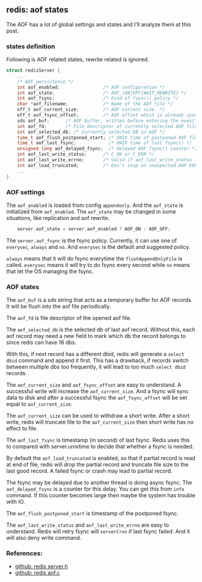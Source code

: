 <!---
tags: redis, aof
-->

## redis: aof states
The AOF has a lot of global settings and states and I'll analyze them at this post.

### states definition
Following is AOF related states, rewrite related is ignored.

```c
struct redisServer {
    ...
    /* AOF persistence */
    int aof_enabled;                /* AOF configuration */
    int aof_state;                  /* AOF_(ON|OFF|WAIT_REWRITE) */
    int aof_fsync;                  /* Kind of fsync() policy */
    char *aof_filename;             /* Name of the AOF file */
    off_t aof_current_size;         /* AOF current size. */
    off_t aof_fsync_offset;         /* AOF offset which is already synced to disk. */
    sds aof_buf;      /* AOF buffer, written before entering the event loop */
    int aof_fd;       /* File descriptor of currently selected AOF file */
    int aof_selected_db; /* Currently selected DB in AOF */
    time_t aof_flush_postponed_start; /* UNIX time of postponed AOF flush */
    time_t aof_last_fsync;            /* UNIX time of last fsync() */
    unsigned long aof_delayed_fsync;  /* delayed AOF fsync() counter */
    int aof_last_write_status;      /* C_OK or C_ERR */
    int aof_last_write_errno;       /* Valid if aof_last_write_status is ERR */
    int aof_load_truncated;         /* Don't stop on unexpected AOF EOF. */
    ...
}
```

### AOF settings
The `aof_enabled` is loaded from config `appendonly`. And the `aof_state` is initialized
 from `aof_enabled`. The `aof_state` may be changed in some situations, like replication
 and aof rewrite.

```c
    server.aof_state = server.aof_enabled ? AOF_ON : AOF_OFF;
```

The `server.aof_fsync` is the fsync policy. Currently, it can use one of `everysec`,
 `always` and `no`. And `everysec` is the default and suggested policy.

`always` means that it will do fsync everytime the `flushAppendOnlyFile` is called.
`everysec` means it will try to do fsync every second while `no` means that let the OS
 managing the fsync.

### AOF states
The `aof_buf` is a sds string that acts as a temporary buffer for AOF records. It will
 be flush into the aof file periodically.

The `aof_fd` is file descriptor of the opened aof file.

The `aof_selected_db` is the selected db of last aof record. Without this, each aof record
 may need a new field to mark which db the record belongs to since redis can have 16 dbs.

With this, if next record has a different dbid, redis will generate a `select dbid` command
 and append it first. This has a drawback, if records switch between multiple dbs too
 frequently, it will lead to too much `select dbid` records.

The `aof_current_size` and `aof_fsync_offset` are easy to understand. A successful write
 will increase the `aof_current_size`. And a fsync will sync data to disk and after a
 successful fsync the `aof_fsync_offset` will be set equal to `aof_current_size`.

The `aof_current_size` can be used to withdraw a short write. After a short write, redis
 will truncate file to the `aof_current_size` then short write has no effect to file.

The `aof_last_fsync` is timestamp (in second) of last fsync. Redis uses this to compared
 with server.unixtime to decide that whether a fsync is needed.

By default the `aof_load_truncated` is enabled, so that if partial record is read at end
 of file, redis will drop the partial record and truncate file size to the last good
 record. A failed fsync or crash may lead to partial record.

The fsync may be delayed due to another thread is doing async fsync. The `aof_delayed_fsync`
 is a counter for this delay. You can get this from `info` command. If this counter
 becomes large then maybe the system has trouble with IO.

The `aof_flush_postponed_start` is timestamp of the postponed fsync.

The `aof_last_write_status` and `aof_last_write_errno` are easy to understand. Redis will
 retry fsync will `serverCron` if last fsync failed. And it will also deny write command.

### References:
- [github: redis server.h](https://github.com/antirez/redis/blob/unstable/src/server.h)
- [github: redis aof.c](https://github.com/antirez/redis/blob/unstable/src/aof.c)
